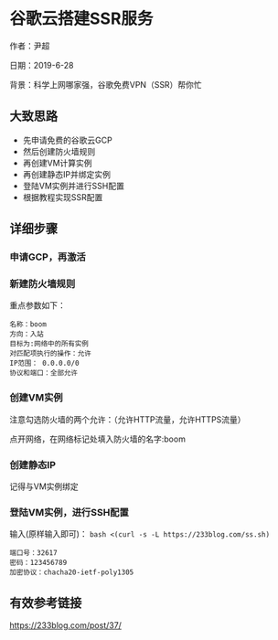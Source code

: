 # 谷歌云搭建SSR服务

作者：尹超

日期：2019-6-28

背景：科学上网哪家强，谷歌免费VPN（SSR）帮你忙



## 大致思路

- 先申请免费的谷歌云GCP
- 然后创建防火墙规则
- 再创建VM计算实例
- 再创建静态IP并绑定实例
- 登陆VM实例并进行SSH配置
- 根据教程实现SSR配置

## 详细步骤

### 申请GCP，再激活

### 新建防火墙规则

重点参数如下：

```
名称：boom
方向：入站
目标为:网络中的所有实例
对匹配项执行的操作：允许
IP范围： 0.0.0.0/0
协议和端口：全部允许
```

### 创建VM实例

注意勾选防火墙的两个允许：（允许HTTP流量，允许HTTPS流量）

点开网络，在网络标记处填入防火墙的名字:boom

### 创建静态IP

记得与VM实例绑定

### 登陆VM实例，进行SSH配置

输入(原样输入即可)：
`bash <(curl -s -L https://233blog.com/ss.sh)`

```
端口号：32617
密码：123456789
加密协议：chacha20-ietf-poly1305
```

## 有效参考链接

https://233blog.com/post/37/